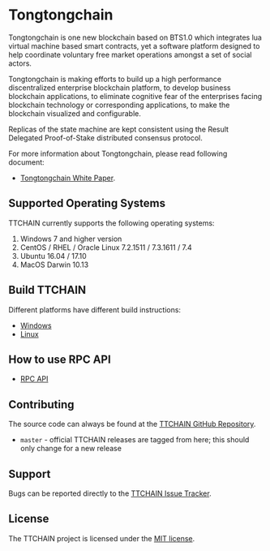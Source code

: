 Tongtongchain
=========
Tongtongchain is one new blockchain based on BTS1.0 which integrates lua virtual machine based smart contracts, yet a software platform designed to help coordinate voluntary free market operations amongst a set of social actors.

Tongtongchain is making efforts to build up a high performance discentralized enterprise blockchain platform, to develop business blockchain applications, to eliminate cognitive fear of the enterprises facing blockchain technology or corresponding applications, to make the blockchain visualized and configurable.

Replicas of the state machine are kept consistent using the Result Delegated Proof-of-Stake distributed consensus protocol.

For more information about Tongtongchain, please read following document:
* [Tongtongchain White Paper](https://tongtongcoin.io/datafile/TongTongCoin_WhitePaper_English_v2.2.1.pdf).

## Supported Operating Systems
TTCHAIN currently supports the following operating systems:  
1. Windows 7 and higher version
2. CentOS / RHEL / Oracle Linux 7.2.1511 / 7.3.1611 / 7.4
3. Ubuntu 16.04 / 17.10
4. MacOS Darwin 10.13

Build TTCHAIN
--------
Different platforms have different build instructions:
* [Windows](https://github.com/tongtongchain/TTCHAIN/blob/master/window_build.md)
* [Linux](https://github.com/tongtongchain/TTCHAIN-2.0/blob/main/linux_installation_guide.md)

How to use RPC API
--------------------
* [RPC API](https://ttchain-docs.readthedocs.io/en/latest/)
 
Contributing
------------
The source code can always be found at the [TTCHAIN GitHub Repository](#). 
- `master` - official TTCHAIN releases are tagged from here; this should only change for a new release

Support
-------
Bugs can be reported directly to the [TTCHAIN Issue Tracker](#).

License
------

The TTCHAIN project is licensed under the [MIT license](https://github.com/tongtongchain/TTCHAIN/blob/master/License).
